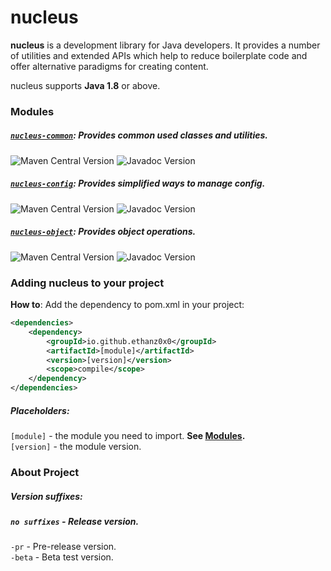 # nucleus
**nucleus** is a development library for Java developers. It provides a number of utilities and extended APIs
which help to reduce boilerplate code and offer alternative paradigms for creating content.

nucleus supports **Java 1.8** or above.

### Modules
##### [`nucleus-common`](https://github.com/Ethanz0x0/nucleus/tree/master/common): Provides common used classes and utilities.
![Maven Central Version](https://img.shields.io/maven-central/v/io.github.ethanz0x0/nucleus-common.svg) ![Javadoc Version](https://javadoc.io/badge/io.github.ethanz0x0/nucleus-common.svg)
##### [`nucleus-config`](https://github.com/Ethanz0x0/nucleus/tree/master/config): Provides simplified ways to manage config.
![Maven Central Version](https://img.shields.io/maven-central/v/io.github.ethanz0x0/nucleus-config.svg) ![Javadoc Version](https://javadoc.io/badge/io.github.ethanz0x0/nucleus-config.svg)
##### [`nucleus-object`](https://github.com/Ethanz0x0/nucleus/tree/master/object): Provides object operations.
![Maven Central Version](https://img.shields.io/maven-central/v/io.github.ethanz0x0/nucleus-object.svg) ![Javadoc Version](https://javadoc.io/badge/io.github.ethanz0x0/nucleus-object.svg)

### Adding nucleus to your project
**How to**: Add the dependency to pom.xml in your project:
```xml
<dependencies>
    <dependency>
        <groupId>io.github.ethanz0x0</groupId>
        <artifactId>[module]</artifactId>
        <version>[version]</version>
        <scope>compile</scope>
    </dependency>
</dependencies>
```
##### Placeholders:
`[module]` - the module you need to import. **See [Modules](#modules).** <br>
`[version]` - the module version.

### About Project
##### Version suffixes:
##### `no suffixes` - **Release version.**

`-pr` - Pre-release version. <br>
`-beta` - Beta test version. <br>